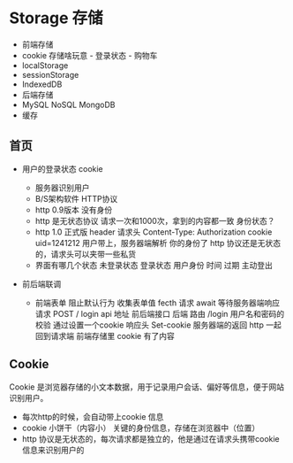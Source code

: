 # Storage 存储
  - 前端存储
   - cookie
   存储啥玩意
    - 登录状态
    - 购物车 
   - localStorage
   - sessionStorage
   - IndexedDB
  - 后端存储
   - MySQL NoSQL MongoDB
  - 缓存

## 首页
- 用户的登录状态
  cookie
  - 服务器识别用户
  - B/S架构软件 HTTP协议
  - http 0.9版本 没有身份
  - http 是无状态协议
    请求一次和1000次，拿到的内容都一致
    身份状态？
  - http 1.0 正式版
    header 请求头
    Content-Type:
    Authorization
    cookie uid=1241212
    用户带上，服务器端解析 你的身份了
    http 协议还是无状态的，请求头可以夹带一些私货
  - 界面有哪几个状态
    未登录状态 登录状态 用户身份 时间 过期 主动登出   

- 前后端联调
  - 前端表单
    阻止默认行为
    收集表单值
    fecth 请求 await 等待服务器端响应请求
    POST / login api 地址 前后端接口
    后端 
    路由 /login 
    用户名和密码的校验
    通过设置一个cookie 响应头 Set-cookie
    服务器端的返回 http 一起回到请求端
    前端存储里 cookie 有了内容

## Cookie
Cookie 是浏览器存储的小文本数据，用于记录用户会话、偏好等信息，便于网站识别用户。
- 每次http的时候，会自动带上cookie 信息
- cookie 小饼干（内容小） 关键的身份信息，存储在浏览器中（位置）
- http 协议是无状态的，每次请求都是独立的，他是通过在请求头携带cookie 信息来识别用户的


